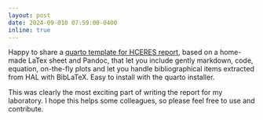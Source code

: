 ```yaml
---
layout: post
date: 2024-09-010 07:59:00-0400
inline: true
---
```


Happy to share a [quarto template for HCERES report](https://github.com/jchiquet/quarto-hceres), based on a home-made LaTex sheet and Pandoc, that let you include gently markdown, code, equation, on-the-fly plots and let you handle bibliographical items extracted from HAL with BibLaTeX. Easy to install with the quarto installer.

This was clearly the most exciting part of writing the report for my laboratory. I hope this helps some colleagues, so please feel free to use and contribute.

